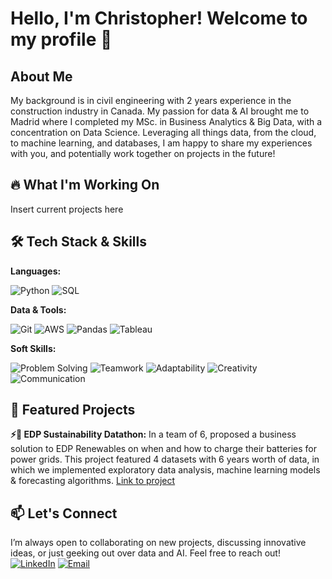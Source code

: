 # Hello, I'm Christopher! Welcome to my profile 👋

## About Me
My background is in civil engineering with 2 years experience in the construction industry in Canada. My passion for data & AI brought me to Madrid where I completed my MSc. in Business Analytics & Big Data, with a concentration on Data Science. Leveraging all things data, from the cloud, to machine learning, and databases, I am happy to share my experiences with you, and potentially work together on projects in the future! 

## 🔥 What I'm Working On
Insert current projects here

## 🛠 Tech Stack & Skills  

**Languages:**  

![Python](https://img.shields.io/badge/Python-3776AB?style=for-the-badge&logo=python&logoColor=white) ![SQL](https://img.shields.io/badge/SQL-4479A1?style=for-the-badge&logo=postgresql&logoColor=white)  

**Data & Tools:**  

![Git](https://img.shields.io/badge/Git-F05032?style=for-the-badge&logo=git&logoColor=white)  ![AWS](https://img.shields.io/badge/Amazon%20AWS-232F3E?style=for-the-badge&logo=amazon-aws&logoColor=white)  ![Pandas](https://img.shields.io/badge/Pandas-150458?style=for-the-badge&logo=pandas&logoColor=white)  ![Tableau](https://img.shields.io/badge/Tableau-E97627?style=for-the-badge&logo=tableau&logoColor=white)  

**Soft Skills:**  

![Problem Solving](https://img.shields.io/badge/Problem%20Solving-FF5733?style=for-the-badge)  ![Teamwork](https://img.shields.io/badge/Teamwork-4CAF50?style=for-the-badge)  ![Adaptability](https://img.shields.io/badge/Adaptability-008080?style=for-the-badge)  ![Creativity](https://img.shields.io/badge/Creativity-FF9800?style=for-the-badge)  ![Communication](https://img.shields.io/badge/Communication-9C27B0?style=for-the-badge)  

## 📌 Featured Projects

**⚡🔋 EDP Sustainability Datathon:** 
In a team of 6, proposed a business solution to EDP Renewables on when and how to charge their batteries for power grids. This project featured 4 datasets with 6 years worth of data, in which we implemented exploratory data analysis, machine learning models & forecasting algorithms. [Link to project](https://github.com/Christopher-Stephan/datathon_yottabyte) 

## 📫 Let's Connect
I’m always open to collaborating on new projects, discussing innovative ideas, or just geeking out over data and AI. Feel free to reach out!
[![LinkedIn](https://img.shields.io/badge/-LinkedIn-0077B5?style=flat&logo=LinkedIn&logoColor=white)](https://linkedin.com/in/christopherstephan)
[![Email](https://img.shields.io/badge/-Email-D14836?style=flat&logo=Gmail&logoColor=white)](mailto:christopherstephan.cs@gmail.com)

